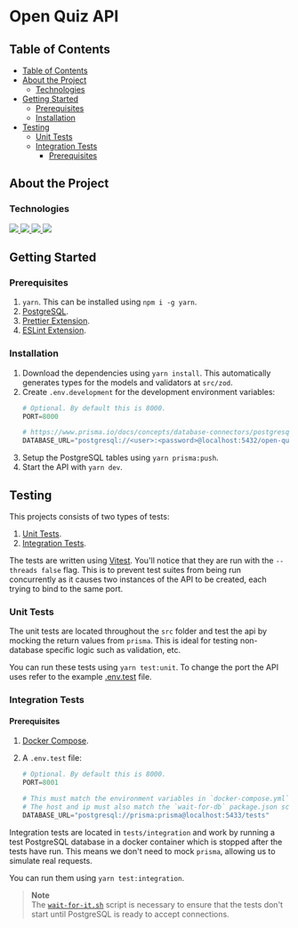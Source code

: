 <h1>Open Quiz API</h1>

## Table of Contents
- [Table of Contents](#table-of-contents)
- [About the Project](#about-the-project)
  - [Technologies](#technologies)
- [Getting Started](#getting-started)
  - [Prerequisites](#prerequisites)
  - [Installation](#installation)
- [Testing](#testing)
  - [Unit Tests](#unit-tests)
  - [Integration Tests](#integration-tests)
    - [Prerequisites](#prerequisites-1)
  
## About the Project

### Technologies

<div style="margin: 10px 0">
    <a href="https://expressjs.com/">
        <img src="https://img.shields.io/badge/express-%23000000.svg?&style=for-the-badge&logo=express&logoColor=white" />
    </a>
    <a href="https://www.prisma.io/">
        <img src="https://img.shields.io/badge/prisma-%232D3748.svg?&style=for-the-badge&logo=prisma&logoColor=white" />
    </a>
    <a href="https://www.postgresql.org/">
        <img src="https://img.shields.io/badge/postgresql-%23336791.svg?&style=for-the-badge&logo=postgresql&logoColor=white" />
    </a>
    <a href="https://www.typescriptlang.org/">
        <img src="https://img.shields.io/badge/typescript-%233178C6.svg?&style=for-the-badge&logo=typescript&logoColor=white" />
    </a>
</div>

## Getting Started

### Prerequisites

1. `yarn`. This can be installed using `npm i -g yarn`.
2. [PostgreSQL](https://www.postgresql.org/download/).
3. [Prettier Extension](https://marketplace.visualstudio.com/items?itemName=esbenp.prettier-vscode).
4. [ESLint Extension](https://marketplace.visualstudio.com/items?itemName=dbaeumer.vscode-eslint).

### Installation

1. Download the dependencies using `yarn install`. This automatically generates types for the models and validators at `src/zod`.
2. Create `.env.development` for the development environment variables:
    ```py
    # Optional. By default this is 8000.
    PORT=8000

    # https://www.prisma.io/docs/concepts/database-connectors/postgresql#connection-url
    DATABASE_URL="postgresql://<user>:<password>@localhost:5432/open-quiz?schema=public"
    ```
3. Setup the PostgreSQL tables using `yarn prisma:push`.
4. Start the API with `yarn dev`.

## Testing

This projects consists of two types of tests:

1. [Unit Tests](#unit-tests).
2. [Integration Tests](#integration-tests).

The tests are written using [Vitest](https://vitest.dev/). You'll notice that they are run with the `--threads false` flag. This is to prevent test suites from being run concurrently as it causes two instances of the API to be created, each trying to bind to the same port.

### Unit Tests

The unit tests are located throughout the `src` folder and test the api by mocking the return values from `prisma`. This is ideal for testing non-database specific logic such as validation, etc.

You can run these tests using `yarn test:unit`. To change the port the API uses refer to the example [.env.test](#prerequisites) file.

### Integration Tests

#### Prerequisites

1. [Docker Compose](https://docs.docker.com/compose/install/).
2. A `.env.test` file:

    ```py
    # Optional. By default this is 8000.
    PORT=8001

    # This must match the environment variables in `docker-compose.yml`,
    # The host and ip must also match the `wait-for-db` package.json script.
    DATABASE_URL="postgresql://prisma:prisma@localhost:5433/tests"
    ```

Integration tests are located in `tests/integration` and work by running a test PostgreSQL database in a docker container which is stopped after the tests have run. This means we don't need to mock `prisma`, allowing us to simulate real requests.

You can run them using `yarn test:integration`.

> **Note**  
> The [`wait-for-it.sh`](https://github.com/vishnubob/wait-for-it) script is necessary to ensure that the tests don't start until PostgreSQL is ready to accept connections.
